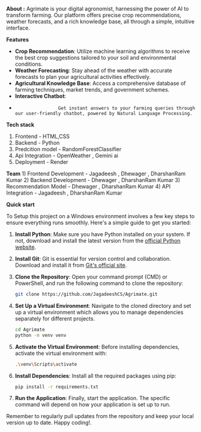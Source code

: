 **About :**
Agrimate is your digital agronomist, harnessing the power of AI to transform farming. Our platform offers precise crop recommendations, weather forecasts, and a rich knowledge base, all through a simple, intuitive interface.

**Features**

- **Crop Recommendation**: 
                      Utilize machine learning algorithms to receive the best crop suggestions tailored to your soil and environmental conditions.
- **Weather Forecasting**: 
                      Stay ahead of the weather with accurate forecasts to plan your agricultural activities effectively.
- **Agricultural Knowledge Base**: 
                      Access a comprehensive database of farming techniques, market trends, and government schemes.
- **Interactive Chatbot**:
-                     Get instant answers to your farming queries through our user-friendly chatbot, powered by Natural Language Processing.

**Tech stack**
  1) Frontend - HTML,CSS
  2) Backend - Python
  3) Predcition model - RandomForestClassifier
  4) Api Integration - OpenWeather , Gemini ai
  5) Deployment - Render

**Team**
    1) Frontend Development - Jagadeesh , Dhewager , DharshanRam Kumar
    2) Backend Development  - Dhewager , DharshanRam Kumar
    3) Recommendation Model - Dhewager , DharshanRam Kumar
    4) API Integration      - Jagadeesh , DharshanRam Kumar

**Quick start**

To Setup this project on a Windows environment involves a few key steps to ensure everything runs smoothly. Here's a simple guide to get you started:

1. **Install Python**: Make sure you have Python installed on your system. If not, download and install the latest version from the [official Python website](^1^).

2. **Install Git**: Git is essential for version control and collaboration. Download and install it from [Git's official site](^2^).

3. **Clone the Repository**: Open your command prompt (CMD) or PowerShell, and run the following command to clone the repository:
   ```bash
   git clone https://github.com/JagadeeshCS/Agrimate.git
   ```

4. **Set Up a Virtual Environment**: Navigate to the cloned directory and set up a virtual environment which allows you to manage dependencies separately for different projects.
   ```bash
   cd Agrimate
   python -m venv venv
   ```

5. **Activate the Virtual Environment**: Before installing dependencies, activate the virtual environment with:
   ```bash
   .\venv\Scripts\activate
   ```

6. **Install Dependencies**: Install all the required packages using pip:
   ```bash
   pip install -r requirements.txt
   ```

7. **Run the Application**: Finally, start the application. The specific command will depend on how your application is set up to run.

Remember to regularly pull updates from the repository and keep your local version up to date. Happy coding!.

